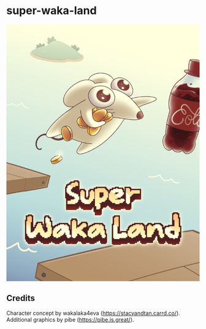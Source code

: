 # super-waka-land

![Super Waka Land logo](src/static/images/banner.png)

## Credits

Character concept by wakalaka4eva (https://stacyandtan.carrd.co/).
Additional graphics by pibe (https://pibe.is.great/).
